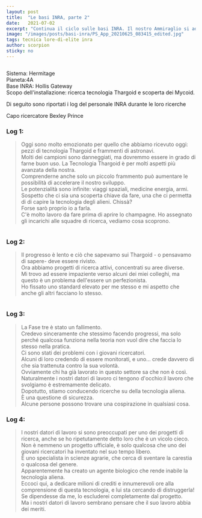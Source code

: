 ```yaml
---
layout: post
title:  "Le basi INRA, parte 2"
date:   2021-07-02
excerpt: "Continua il ciclo sulle basi INRA. Il nostro Ammiraglio si addentra ancor di più nel mistero e ci svela altri importanti dettagli sulla loro storia."
image: "/images/posts/basi-inra/PS_App_20210625_083415_edited.jpg"
tags: tecnica lore-di-elite inra
author: scorpion
sticky: no
---
```

<span class="image fit"><img src="/images/Elite-Division-png.png" alt=""></span>

Sistema: Hermitage<br>
Pianeta:4A<br>
Base INRA: Hollis Gateway<br>
Scopo dell'installazione: ricerca tecnologia Thargoid e scoperta dei Mycoid. 

Di seguito sono riportati i log del personale INRA durante le loro ricerche

Capo ricercatore Bexley Prince 

### Log 1:

> Oggi sono molto emozionato per quello che abbiamo ricevuto oggi: pezzi di tecnologia Thargoid e frammenti  di astronavi. <br>
> Molti dei campioni sono danneggiati, ma dovremmo essere in grado di farne buon uso.
> La Tecnologia Thargoid è per molti aspetti più avanzata della nostra.<br>
> Comprenderne anche solo un piccolo frammento può aumentare le possibilità di accelerare il nostro sviluppo. <br>
> Le potenzialità sono infinite: viaggi spaziali, medicine energia, armi. <br>
> Sospetto che ci sia una scoperta chiave da fare, una che ci permetta di di capire la tecnologia degli alieni. Chissà? <br>
> Forse sarò proprio io a farla.<br>
> C'è molto lavoro da fare prima di aprire lo champagne. Ho assegnato gli incarichi alle squadre di ricerca, vediamo cosa scoprono. 

<div class="box alt">
    <span class="image fit"><a href="/images/posts/basi-inra/PS_App_20210625_083415_edited.jpg"><img src="{{ "/images/posts/basi-inra/PS_App_20210625_083415_edited.jpg" | prepend:site.baseurl }}" alt=""  title="Immagine 1"/></a></span>
</div>

### Log 2:

> Il progresso è lento e ciò che sapevamo sui Thargoid - o pensavamo di sapere- deve essere rivisto.<br> 
> Ora abbiamo progetti di ricerca attivi, concentrati su aree diverse. <br>
> Mi trovo ad essere impaziente verso alcuni dei miei  colleghi, ma questo è un problema dell'essere un perfezionista. <br>
> Ho fissato uno standard elevato per me stesso e mi aspetto che anche gli altri facciano lo stesso. <br>

<div class="box alt">
    <span class="image fit"><a href="/images/posts/basi-inra/PS_App_20210625_083421_edited.jpg"><img src="{{ "/images/posts/basi-inra/PS_App_20210625_083421_edited.jpg" | prepend:site.baseurl }}" alt=""  title="Immagine 2"/></a></span>
</div>

### Log 3:

> La Fase tre è stato un fallimento. <br>
> Credevo sinceramente che stessimo facendo progressi, ma solo perché qualcosa funziona nella teoria non vuol dire che faccia lo stesso nella pratica. <br>
> Ci sono stati dei problemi con i giovani ricercatori. <br>
> Alcuni di loro credendo di essere monitorati, e uno… crede davvero di che sia trattenuta contro la sua volontà. <br>
> Ovviamente chi ha già lavorato in questo settore sa che non è così. Naturalmente i nostri datori di lavoro ci tengono d'occhio:il lavoro che svolgiamo è estremamente delicato. <br>
> Dopotutto, stiamo conducendo ricerche su della tecnologia aliena. <br>
> È una questione di sicurezza. <br>
> Alcune persone possono trovare una cospirazione in qualsiasi cosa. <br>

### Log 4:

> I nostri datori di lavoro si sono preoccupati per uno dei progetti di ricerca, anche se ho ripetutamente detto loro che è un vicolo cieco. Non è nemmeno un progetto ufficiale, è solo qualcosa che uno dei giovani ricercatori ha inventato nel suo tempo libero. <br>
> È uno specialista in scienze agrarie, che cerca di sventare la  carestia o qualcosa del genere.  <br>
> Apparentemente ha creato un agente biologico che rende inabile la tecnologia aliena.  <br>
> Eccoci qui, a dedicare milioni di crediti e innumerevoli ore alla comprensione di questa tecnologia, e lui sta cercando di distruggerla!  <br>
> Se dipendesse da me, lo escluderei completamente dal progetto.  <br>
> Ma i nostri datori di lavoro sembrano pensare che il suo lavoro abbia dei meriti.  <br>

<div class="box alt">
    <span class="image fit"><a href="/images/posts/basi-inra/PS_App_20210625_083426_edited.jpg"><img src="{{ "/images/posts/basi-inra/PS_App_20210625_083426_edited.jpg" | prepend:site.baseurl }}" alt=""  title="Immagine 3"/></a></span>
</div>

<span class="image fit"><img src="/images/Elite-Division-png.png" alt=""></span>
